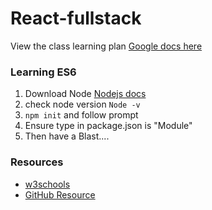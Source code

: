 # React-fullstack
View the class learning plan  [Google docs here](https://docs.google.com/document/d/15sVzRMeCP6-zSroN4y4W1KSfM7vI_njuua0aBcOf9KA/edit?usp=sharing)

### Learning ES6 

1. Download Node  [Nodejs docs](https://nodejs.org/en/)
2. check node version `Node -v`
3. `npm init` and follow prompt
4. Ensure type in package.json is "Module"
5. Then have a Blast....

### Resources
- [w3schools](https://www.w3schools.com/js/js_es6.asp)
- [GitHub Resource](https://github.com/lukehoban/es6features)
 
